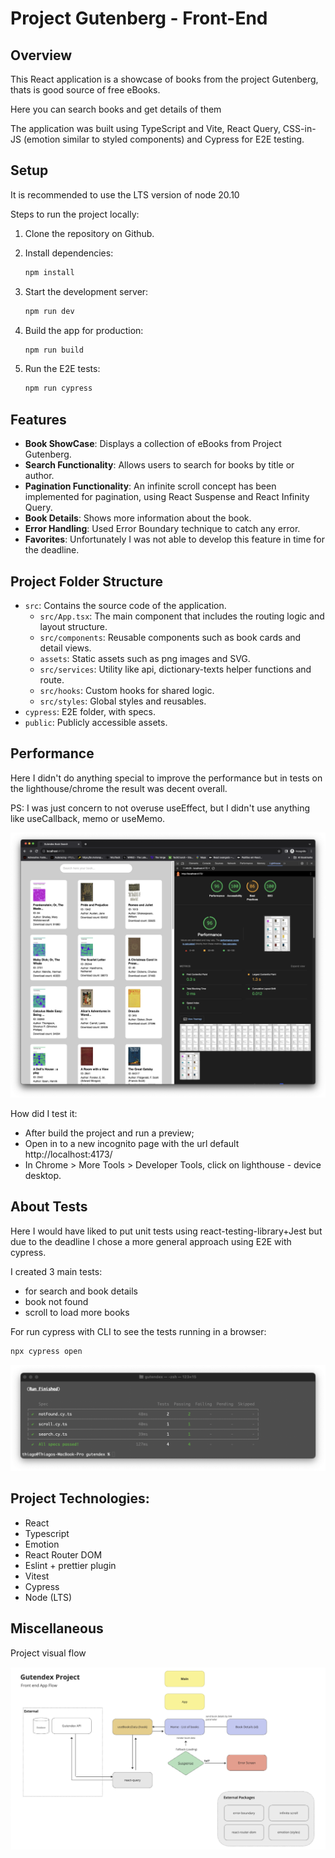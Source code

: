 
# Project Gutenberg - Front-End

## Overview

This React application is a showcase of books from the project Gutenberg, thats is good source of free eBooks. 

Here you can search books and get details of them

The application was built using TypeScript and Vite, React Query, CSS-in-JS (emotion similar to styled components) and Cypress for E2E testing.

## Setup

It is recommended to use the LTS version of node 20.10

Steps to run the project locally:

1. Clone the repository on Github.

2. Install dependencies:
   ```bash
   npm install
   ```
3. Start the development server:
   ```bash
   npm run dev
   ```
4. Build the app for production:
   ```bash
   npm run build
   ```
4. Run the E2E tests:
   ```bash
   npm run cypress
   ```

## Features

- **Book ShowCase**: Displays a collection of eBooks from Project Gutenberg. 
- **Search Functionality**: Allows users to search for books by title or author.
- **Pagination Functionality**: An infinite scroll concept has been implemented for pagination, using React Suspense and React Infinity Query.
- **Book Details**: Shows more information about the book.
- **Error Handling**: Used Error Boundary technique to catch any error.
- **Favorites**: Unfortunately I was not able to develop this feature in time for the deadline. 

## Project Folder Structure

- `src`: Contains the source code of the application.
  - `src/App.tsx`: The main component that includes the routing logic and layout structure.
  - `src/components`: Reusable components such as book cards and detail views.
  - `assets`: Static assets such as png images and SVG.
  - `src/services`: Utility like api, dictionary-texts helper functions and route.
  - `src/hooks`: Custom hooks for shared logic.
  - `src/styles`: Global styles and reusables.
- `cypress`: E2E folder, with specs.   
- `public`: Publicly accessible assets. 


## Performance

Here I didn't do anything special to improve the performance but in tests on the lighthouse/chrome the result was decent overall. 

PS: I was just concern to not overuse useEffect, but I didn't use anything like useCallback, memo or useMemo.

![test-perf](./src/assets/performancetest.png)

How did I test it: 
 - After build the project and run a preview; 
 - Open in to a new incognito page with the url default http://localhost:4173/
 - In Chrome > More Tools > Developer Tools, click on lighthouse - device desktop. 


## About Tests

Here I would have liked to put unit tests using react-testing-library+Jest but due to 
the deadline I chose a more general approach using E2E with cypress. 

I created 3 main tests: 
 -  for search and book details
 -  book not found
 -  scroll to load more books

 For run cypress with CLI to see the tests running in a browser: 

   ```bash
   npx cypress open
   ```

![tests](./src/assets/e2e-tests.png)


## Project Technologies:

- React
- Typescript
- Emotion
- React Router DOM
- Eslint + prettier plugin
- Vitest
- Cypress
- Node (LTS)


## Miscellaneous

Project visual flow


![flow](./src/assets/flow.png)